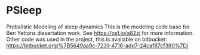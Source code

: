 # PSleep
Probalistic Modeling of sleep dynamics
This is the modeling code base for Ben Yettons dissertation work. See https://osf.io/a82zj for more information.
Other code was used in the project, this is available on bitbucket:
https://bitbucket.org/%7B5649aa9c-7231-4716-add7-24caf87cf380%7D/

